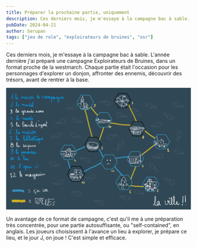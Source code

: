 ```yaml
---
title: Préparer la prochaine partie, uniquement
description: Ces derniers mois, je m'essaye à la campagne bac à sable. L'année dernière j'ai préparé une campagne...
pubDate: 2024-04-21
author: Serupan
tags: ["jeu de role", "exploirateurs de bruines", "osr"]
---
```


Ces derniers mois, je m'essaye à la campagne bac à sable. L'année dernière j'ai préparé une campagne Exploirateurs de Bruines, dans un format proche de la westmarch. Chaque partie était l'occasion pour les personnages d'explorer un donjon, affronter des ennemis, découvrir des trésors, avant de rentrer à la base.

![A starry night sky.](../../images/posts/map9.jpg)

Un avantage de ce format de campagne, c'est qu'il me   à une préparation très concentrée, pour une partie autosuffisante, ou "self-contained", en anglais. Les joueurs choisissent à l'avance un lieu à explorer, je prépare ce lieu, et le jour J, on joue ! C'est simple et efficace. 
